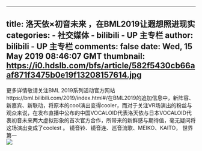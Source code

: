 
---
title: 洛天依×初音未来 ，在BML2019让遐想照进现实
categories: 
    - 社交媒体
    - bilibili - UP 主专栏
author: bilibili - UP 主专栏
comments: false
date: Wed, 15 May 2019 08:46:07 GMT
thumbnail: https://i0.hdslb.com/bfs/article/582f5430cb66aaf871f3475b0e19f13208157614.jpg
---

<div>   
更多详情敬请关注BML 2019系列活动官方网站https://bml.bilibili.com/2019/index.html#/在BML2019的追加信息中，新阵容、新嘉宾、新联动，将原本的cool演出变得cooler，而对于关注VR场演出的粉丝与观众来说，在发布直播中公布的中国VOCALOID代表洛天依与日本VOCALOID代表初音未来两大虚拟形象的首次官方合作，所带来的新鲜感与期待值，毫无疑问将这场演出变成了coolest 。 镜音铃、镜音连、巡音流歌、MEIKO、KAITO， 世界第一<br><img src="https://i0.hdslb.com/bfs/article/582f5430cb66aaf871f3475b0e19f13208157614.jpg" referrerpolicy="no-referrer">  
</div>
            